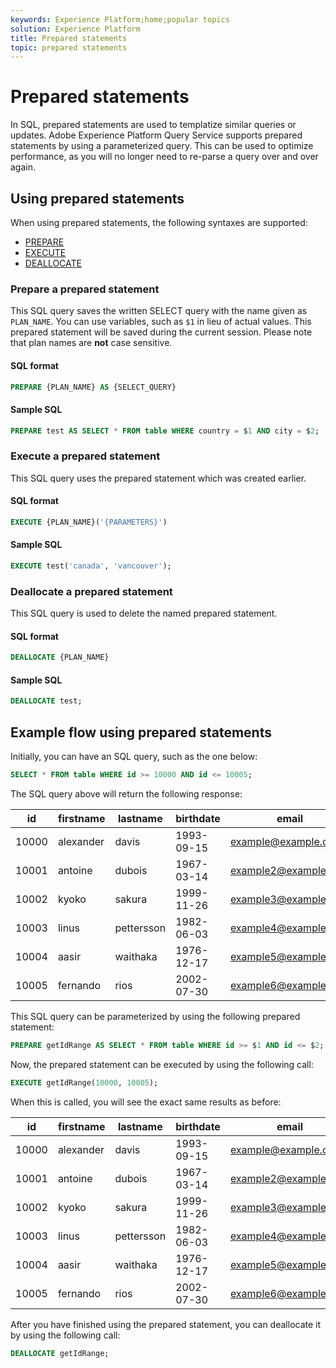 ```yaml
---
keywords: Experience Platform;home;popular topics
solution: Experience Platform
title: Prepared statements
topic: prepared statements
---
```


# Prepared statements

In SQL, prepared statements are used to templatize similar queries or updates. Adobe Experience Platform Query Service supports prepared statements by using a parameterized query. This can be used to optimize performance, as you will no longer need to re-parse a query over and over again.

## Using prepared statements

When using prepared statements, the following syntaxes are supported:

- [PREPARE](#prepare-a-prepared-statement)
- [EXECUTE](#execute-a-prepared-statement)
- [DEALLOCATE](#deallocate-a-prepared-statement)

### Prepare a prepared statement

This SQL query saves the written SELECT query with the name given as `PLAN_NAME`. You can use variables, such as `$1` in lieu of actual values. This prepared statement will be saved during the current session. Please note that plan names are **not** case sensitive.

#### SQL format

```sql
PREPARE {PLAN_NAME} AS {SELECT_QUERY}
``` 

#### Sample SQL

```sql
PREPARE test AS SELECT * FROM table WHERE country = $1 AND city = $2;
```

### Execute a prepared statement

This SQL query uses the prepared statement which was created earlier. 

#### SQL format

```sql
EXECUTE {PLAN_NAME}('{PARAMETERS}')
```

#### Sample SQL

```sql
EXECUTE test('canada', 'vancouver');
```

### Deallocate a prepared statement

This SQL query is used to delete the named prepared statement.

#### SQL format

```sql
DEALLOCATE {PLAN_NAME}
```

#### Sample SQL

```sql
DEALLOCATE test;
```

## Example flow using prepared statements

Initially, you can have an SQL query, such as the one below:

```sql
SELECT * FROM table WHERE id >= 10000 AND id <= 10005;
```

The SQL query above will return the following response:

id | firstname | lastname | birthdate | email  | city | country
--- | --------- | -------- | --------- | ----- | ------- | ---- 
10000 | alexander | davis | 1993-09-15 | example@example.com | Vancouver | Canada 
10001 | antoine | dubois | 1967-03-14 | example2@example.com | Paris | France
10002 | kyoko | sakura | 1999-11-26 | example3@example.com | Tokyo | Japan
10003 | linus | pettersson | 1982-06-03 | example4@example.com | Stockholm | Sweden
10004 | aasir | waithaka | 1976-12-17 | example5@example.com | Nairobi | Kenya
10005 | fernando | rios | 2002-07-30 | example6@example.com | Santiago | Chile

This SQL query can be parameterized by using the following prepared statement:

```sql
PREPARE getIdRange AS SELECT * FROM table WHERE id >= $1 AND id <= $2; 
```

Now, the prepared statement can be executed by using the following call:

```sql
EXECUTE getIdRange(10000, 10005);
```

When this is called, you will see the exact same results as before:

id | firstname | lastname | birthdate | email  | city | country
--- | --------- | -------- | --------- | ----- | ------- | ---- 
10000 | alexander | davis | 1993-09-15 | example@example.com | Vancouver | Canada 
10001 | antoine | dubois | 1967-03-14 | example2@example.com | Paris | France
10002 | kyoko | sakura | 1999-11-26 | example3@example.com | Tokyo | Japan
10003 | linus | pettersson | 1982-06-03 | example4@example.com | Stockholm | Sweden
10004 | aasir | waithaka | 1976-12-17 | example5@example.com | Nairobi | Kenya
10005 | fernando | rios | 2002-07-30 | example6@example.com | Santiago | Chile

After you have finished using the prepared statement, you can deallocate it by using the following call:

```sql
DEALLOCATE getIdRange;
```
